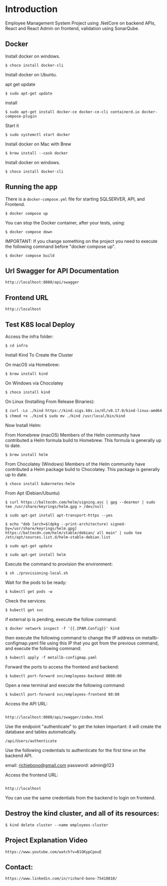 # Introduction 
Employee Management System Project using .NetCore on backend APIs, React and React Admin on frontend, validation using SonarQube.

## Docker

Install docker on windows.

`$ choco install docker-cli`

Install docker on Ubuntu.

apt get update

`$ sudo apt-get update`

install

`$ sudo apt-get install docker-ce docker-ce-cli containerd.io docker-compose-plugin`

Start it

`$ sudo systemctl start docker`

Install docker on Mac with Brew

`$ brew install --cask docker`

Install docker on windows.

`$ choco install docker-cli`

## Running the app

There is a `docker-compose.yml` file for starting SQLSERVER, API, and Frontend.

`$ docker compose up`

You can stop the Docker container, after your tests, using:

`$ docker compose down`

IMPORTANT: If you change something on the project you need to execute the following command before "docker compose up".

`$ docker compose build` 


## Url Swagger for API Documentation

```
http://localhost:8080/api/swagger
```

## Frontend URL

```
http://localhost
```

## Test K8S local Deploy

Access the infra folder:

`$ cd infra`

Install Kind To Create the Cluster

On macOS via Homebrew:

`$ brew install kind`

On Windows via Chocolatey

`$ choco install kind`

On Linux (Installing From Release Binaries):

`$ curl -Lo ./kind https://kind.sigs.k8s.io/dl/v0.17.0/kind-linux-amd64`
`$ chmod +x ./kind`
`$ sudo mv ./kind /usr/local/bin/kind`


Now Install Helm:

From Homebrew (macOS)
Members of the Helm community have contributed a Helm formula build to Homebrew. This formula is generally up to date.

`$ brew install helm`

From Chocolatey (Windows)
Members of the Helm community have contributed a Helm package build to Chocolatey. This package is generally up to date.

`$ choco install kubernetes-helm`

From Apt (Debian/Ubuntu)

`$ curl https://baltocdn.com/helm/signing.asc | gpg --dearmor | sudo tee /usr/share/keyrings/helm.gpg > /dev/null`

`$ sudo apt-get install apt-transport-https --yes`

`$ echo "deb [arch=$(dpkg --print-architecture) signed-by=/usr/share/keyrings/helm.gpg] https://baltocdn.com/helm/stable/debian/ all main" | sudo tee /etc/apt/sources.list.d/helm-stable-debian.list`

`$ sudo apt-get update`

`$ sudo apt-get install helm`

Execute the command to provision the environment:

`$ sh ./provisioning-local.sh`

Wait for the pods to be ready:

`$ kubectl get pods -w`

Check the services:

`$ kubectl get svc`

if external ip is pending, execute the follow command:

`$ docker network inspect -f '{{.IPAM.Config}}' kind`

then execute the following command to change the IP address on metallb-configmap.yaml file using this IP that you got from the previous command, and execute the following command:

`$ kubectl apply -f metallb-configmap.yaml`

Forward the ports to access the frontend and backend:

`$ kubectl port-forward svc/employees-backend 8080:80`

Open a new terminal and execute the following command:

`$ kubectl port-forward svc/employees-frontend 80:80`

Access the API URL:

```

http://localhost:8080/api/swagger/index.html

```

Use the endpoint "authenticate" to get the token
Important: it will create the database and tables automatically.

```
/api/Users/authenticate

```

Use the following credentials to authenticate for the first time on the backend API.

email: richiebono@gmail.com
password: admin@123

Access the frontend URL:

```

http://localhost

```

You can use the same credentials from the backend to login on frontend.


## Destroy the kind cluster, and all of its resources:

`$ kind delete cluster --name employees-cluster`

## Project Explanation Video

```
https://www.youtube.com/watch?v=B1GKypCpouE
```

## Contact:

```
https://www.linkedin.com/in/richard-bono-75418818/
```